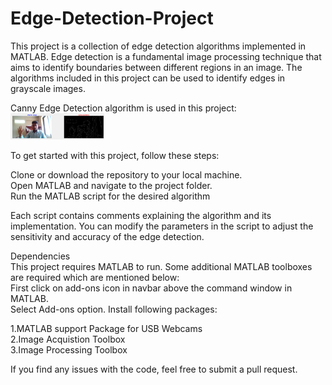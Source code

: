 # Edge-Detection-Project

This project is a collection of edge detection algorithms implemented in MATLAB. Edge detection is a fundamental image processing technique that aims to identify boundaries between different regions in an image. The algorithms included in this project can be used to identify edges in grayscale images.

Canny Edge Detection  algorithm is used in this project:
<br>
<img
  src="/edge detection  screenshot.png"
  title="Scrrenshot "
  style="display: inline-block; margin: 0 auto; max-width: 150px">

To get started with this project, follow these steps:

Clone or download the repository to your local machine.
<br>
Open MATLAB and navigate to the project folder.
<br>
Run the MATLAB script for the desired algorithm

Each script contains comments explaining the algorithm and its implementation. You can modify the parameters in the script to adjust the sensitivity and accuracy of the edge detection.

Dependencies
<br>
This project requires MATLAB to run. Some additional MATLAB toolboxes are required which are mentioned below:
<br>
First click on add-ons icon in navbar above the command window in MATLAB. 
<br>
Select Add-ons option. Install following packages:

1.MATLAB support Package for USB Webcams
<br>
2.Image Acquistion Toolbox
<br>
3.Image Processing Toolbox 


 If you find any issues with the code, feel free to submit a pull request.
